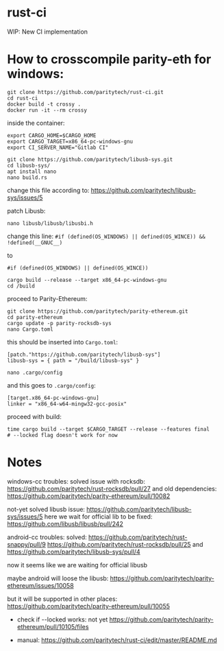 # rust-ci
WIP: New CI implementation

# How to crosscompile parity-eth for windows:
```
git clone https://github.com/paritytech/rust-ci.git
cd rust-ci
docker build -t crossy .
docker run -it --rm crossy 
```
inside the container:
```
export CARGO_HOME=$CARGO_HOME
export CARGO_TARGET=x86_64-pc-windows-gnu
export CI_SERVER_NAME="Gitlab CI"

git clone https://github.com/paritytech/libusb-sys.git
cd libusb-sys/
apt install nano
nano build.rs 
```
change this file according to: https://github.com/paritytech/libusb-sys/issues/5

patch Libusb:
```
nano libusb/libusb/libusbi.h
```
change this line: 
`#if (defined(OS_WINDOWS) || defined(OS_WINCE)) && !defined(__GNUC__)`

to 

`#if (defined(OS_WINDOWS) || defined(OS_WINCE))`
```
cargo build --release --target x86_64-pc-windows-gnu
cd /build
```
proceed to Parity-Ethereum:
```
git clone https://github.com/paritytech/parity-ethereum.git
cd parity-ethereum
cargo update -p parity-rocksdb-sys
nano Cargo.toml
```
this should be inserted into `Cargo.toml`:
```
[patch."https://github.com/paritytech/libusb-sys"]
libusb-sys = { path = "/build/libusb-sys" }
```
```
nano .cargo/config
```
and this goes to `.cargo/config`:
```
[target.x86_64-pc-windows-gnu]
linker = "x86_64-w64-mingw32-gcc-posix"
```
proceed with build:
```
time cargo build --target $CARGO_TARGET --release --features final
# --locked flag doesn't work for now

```
# Notes
windows-cc troubles:
solved issue with rocksdb:
https://github.com/paritytech/rust-rocksdb/pull/27
and old dependencies:
https://github.com/paritytech/parity-ethereum/pull/10082

not-yet solved libusb issue:
https://github.com/paritytech/libusb-sys/issues/5
	here we wait for official lib to be fixed:
	https://github.com/libusb/libusb/pull/242

android-cc troubles:
solved:
https://github.com/paritytech/rust-snappy/pull/9
https://github.com/paritytech/rust-rocksdb/pull/25
and
https://github.com/paritytech/libusb-sys/pull/4 

now it seems like we are waiting for official libusb

maybe android will loose the libusb:
https://github.com/paritytech/parity-ethereum/issues/10058

but it will be supported in other places:
https://github.com/paritytech/parity-ethereum/pull/10055

- check if --locked works: not yet
https://github.com/paritytech/parity-ethereum/pull/10105/files

- manual:
https://github.com/paritytech/rust-ci/edit/master/README.md
